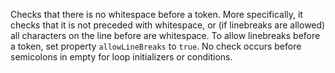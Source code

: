<div>

Checks that there is no whitespace before a token. More specifically, it
checks that it is not preceded with whitespace, or (if linebreaks are
allowed) all characters on the line before are whitespace. To allow
linebreaks before a token, set property `allowLineBreaks` to `true`. No
check occurs before semicolons in empty for loop initializers or
conditions.

</div>
